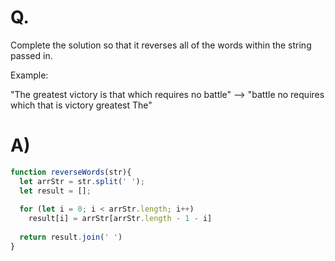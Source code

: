 # Q.
Complete the solution so that it reverses all of the words within the string passed in.

Example:

"The greatest victory is that which requires no battle" --> "battle no requires which that is victory greatest The"

# A)
```js
function reverseWords(str){
  let arrStr = str.split(' ');
  let result = [];
  
  for (let i = 0; i < arrStr.length; i++)
    result[i] = arrStr[arrStr.length - 1 - i]
  
  return result.join(' ')
}
```
